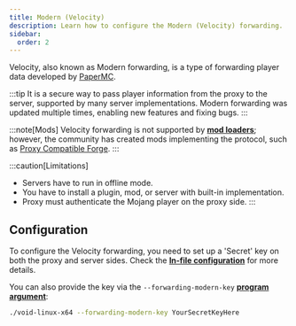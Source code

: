```yaml
---
title: Modern (Velocity)
description: Learn how to configure the Modern (Velocity) forwarding.
sidebar:
  order: 2
---
```


Velocity, also known as Modern forwarding, is a type of forwarding player data developed by [PaperMC](https://docs.papermc.io/velocity/player-information-forwarding/).

:::tip
It is a secure way to pass player information from the proxy to the server, supported by many server implementations.
Modern forwarding was updated multiple times, enabling new features and fixing bugs.
:::

:::note[Mods]
Velocity forwarding is not supported by [**mod loaders**](/docs/getting-started/features/#mod-loaders); however, the community has created mods implementing the protocol, such as [Proxy Compatible Forge](https://github.com/adde0109/Proxy-Compatible-Forge).
:::

:::caution[Limitations]
- Servers have to run in offline mode.
- You have to install a plugin, mod, or server with built-in implementation.
- Proxy must authenticate the Mojang player on the proxy side.
:::

## Configuration
To configure the Velocity forwarding, you need to set up a 'Secret' key on both the proxy and server sides.
Check the [**In-file configuration**](/docs/configuration/in-file/#modern-velocity) for more details.

You can also provide the key via the `--forwarding-modern-key` [**program argument**](/docs/configuration/program-arguments/#forwarding):

```bash title="Example Usage"
./void-linux-x64 --forwarding-modern-key YourSecretKeyHere
```
